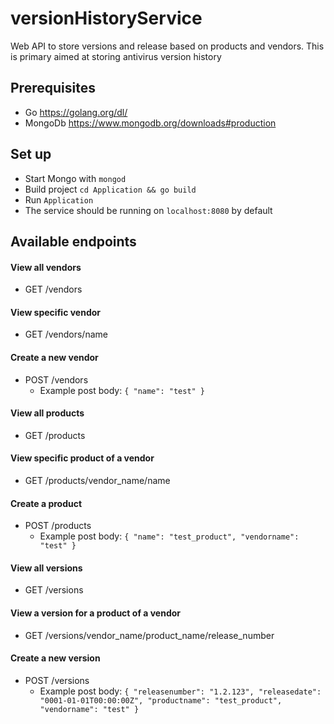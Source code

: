 # versionHistoryService
Web API to store versions and release based on products and vendors. This is primary aimed at storing antivirus version history

## Prerequisites
* Go https://golang.org/dl/
* MongoDb https://www.mongodb.org/downloads#production

## Set up
* Start Mongo with `mongod`
* Build project `cd Application && go build`
* Run `Application`
* The service should be running on `localhost:8080` by default

## Available endpoints

#### View all vendors
* GET /vendors

#### View specific vendor
* GET /vendors/name

#### Create a new vendor
* POST /vendors
  * Example post body: `{ "name": "test" }`

#### View all products
* GET /products

#### View specific product of a vendor
* GET /products/vendor_name/name

#### Create a product
* POST /products
  * Example post body: `{ "name": "test_product", "vendorname": "test" }`

#### View all versions
* GET /versions

#### View a version for a product of a vendor
* GET /versions/vendor_name/product_name/release_number

#### Create a new version
* POST /versions
  * Example post body: `{ "releasenumber": "1.2.123", "releasedate": "0001-01-01T00:00:00Z", "productname": "test_product", "vendorname": "test" }`
